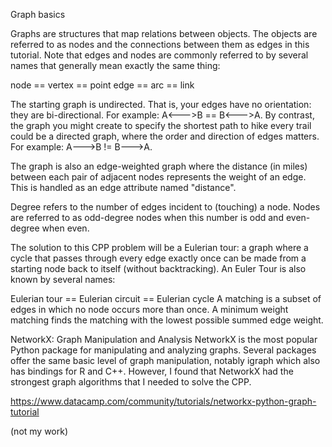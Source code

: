 Graph basics

Graphs are structures that map relations between objects. The objects are referred to as nodes and the connections between them as edges in this tutorial. Note that edges and nodes are commonly referred to by several names that generally mean exactly the same thing:

node == vertex == point
edge == arc == link

The starting graph is undirected. That is, your edges have no orientation: they are bi-directional. For example: A<--->B == B<--->A.
By contrast, the graph you might create to specify the shortest path to hike every trail could be a directed graph, where the order and direction of edges matters. For example: A--->B != B--->A.

The graph is also an edge-weighted graph where the distance (in miles) between each pair of adjacent nodes represents the weight of an edge. This is handled as an edge attribute named "distance".

Degree refers to the number of edges incident to (touching) a node. Nodes are referred to as odd-degree nodes when this number is odd and even-degree when even.

The solution to this CPP problem will be a Eulerian tour: a graph where a cycle that passes through every edge exactly once can be made from a starting node back to itself (without backtracking). An Euler Tour is also known by several names:

Eulerian tour == Eulerian circuit == Eulerian cycle
A matching is a subset of edges in which no node occurs more than once. A minimum weight matching finds the matching with the lowest possible summed edge weight.

NetworkX: Graph Manipulation and Analysis
NetworkX is the most popular Python package for manipulating and analyzing graphs. Several packages offer the same basic level of graph manipulation, notably igraph which also has bindings for R and C++. However, I found that NetworkX had the strongest graph algorithms that I needed to solve the CPP.

https://www.datacamp.com/community/tutorials/networkx-python-graph-tutorial

(not my work)
